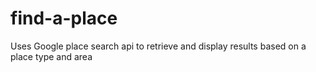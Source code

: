 # find-a-place
Uses Google place search api to retrieve and display results based on a place type and area

